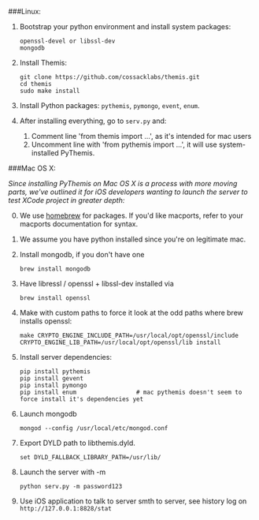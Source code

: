 ###Linux: 

1. Bootstrap your python environment and install system packages: 

   ```
   openssl-devel or libssl-dev
   mongodb
   ```
   
2. Install Themis: 

   ```
   git clone https://github.com/cossacklabs/themis.git
   cd themis
   sudo make install
   ```

3. Install Python packages: `pythemis`, `pymongo`, `event`, `enum`. 

4. After installing everything, go to `serv.py` and: 
   1. Comment line 'from themis import ...', as it's intended for mac users
   2. Uncomment line with 'from pythemis import ...', it will use system-installed PyThemis.


###Mac OS X: 

*Since installing PyThemis on Mac OS X is a process with more moving parts, we've outlined it for iOS developers wanting to launch the server to test XCode project in greater depth:*

0. We use [homebrew](http://brew.sh/) for packages. If you'd like macports, refer to your macports documentation for syntax. 
1. We assume you have python installed since you're on legitimate mac. 
2. Install mongodb, if you don't have one

   ```
   brew install mongodb
   ```

3. Have libressl / openssl + libssl-dev installed via 
   
   ```
   brew install openssl
   ```

4. Make with custom paths to force it look at the odd paths where brew installs openssl: 

   ```
   make CRYPTO_ENGINE_INCLUDE_PATH=/usr/local/opt/openssl/include CRYPTO_ENGINE_LIB_PATH=/usr/local/opt/openssl/lib install
   ```

5. Install server dependencies: 

   ```
   pip install pythemis   
   pip install gevent
   pip install pymongo
   pip install enum                 # mac pythemis doesn't seem to force install it's dependencies yet
   ```

6. Launch mongodb

   ```
   mongod --config /usr/local/etc/mongod.conf
   ```

7. Export DYLD path to libthemis.dyld. 

   ```
   set DYLD_FALLBACK_LIBRARY_PATH=/usr/lib/
   ```

8. Launch the server with -m <randompassword>

   ```
   python serv.py -m password123
   ```

9. Use iOS application to talk to server smth to server, see history log on `http://127.0.0.1:8828/stat`
